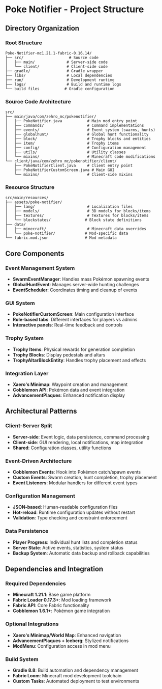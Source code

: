 # Poke Notifier - Project Structure

## Directory Organization

### Root Structure
```
Poke-Notifier-mc1.21.1-fabric-0.16.14/
├── src/                    # Source code
│   ├── main/              # Server-side code
│   └── client/            # Client-side code
├── gradle/                # Gradle wrapper
├── libs/                  # Local dependencies
├── run/                   # Development runtime
├── logs/                  # Build and runtime logs
└── build files           # Gradle configuration
```

### Source Code Architecture
```
src/
├── main/java/com/zehro_mc/pokenotifier/
│   ├── PokeNotifier.java           # Main mod entry point
│   ├── commands/                   # Command implementations
│   ├── events/                     # Event system (swarms, hunts)
│   ├── globalhunt/                 # Global hunt functionality
│   ├── block/                      # Trophy blocks and entities
│   ├── item/                       # Trophy items
│   ├── config/                     # Configuration management
│   ├── utils/                      # Utility classes
│   └── mixins/                     # Minecraft code modifications
└── client/java/com/zehro_mc/pokenotifier/client/
    ├── PokeNotifierClient.java     # Client entry point
    ├── PokeNotifierCustomScreen.java # Main GUI
    └── mixins/                     # Client-side mixins
```

### Resource Structure
```
src/main/resources/
├── assets/poke-notifier/
│   ├── lang/                       # Localization files
│   ├── models/                     # 3D models for blocks/items
│   ├── textures/                   # Textures for blocks/items
│   └── blockstates/               # Block state definitions
├── data/
│   ├── minecraft/                  # Minecraft data overrides
│   └── poke-notifier/             # Mod-specific data
└── fabric.mod.json                # Mod metadata
```

## Core Components

### Event Management System
- **SwarmEventManager**: Handles mass Pokémon spawning events
- **GlobalHuntEvent**: Manages server-wide hunting challenges
- **EventScheduler**: Coordinates timing and cleanup of events

### GUI System
- **PokeNotifierCustomScreen**: Main configuration interface
- **Role-based tabs**: Different interfaces for players vs admins
- **Interactive panels**: Real-time feedback and controls

### Trophy System
- **Trophy Items**: Physical rewards for generation completion
- **Trophy Blocks**: Display pedestals and altars
- **TrophyAltarBlockEntity**: Handles trophy placement and effects

### Integration Layer
- **Xaero's Minimap**: Waypoint creation and management
- **Cobblemon API**: Pokémon data and event integration
- **AdvancementPlaques**: Enhanced notification display

## Architectural Patterns

### Client-Server Split
- **Server-side**: Event logic, data persistence, command processing
- **Client-side**: GUI rendering, local notifications, map integration
- **Shared**: Configuration classes, utility functions

### Event-Driven Architecture
- **Cobblemon Events**: Hook into Pokémon catch/spawn events
- **Custom Events**: Swarm creation, hunt completion, trophy placement
- **Event Listeners**: Modular handlers for different event types

### Configuration Management
- **JSON-based**: Human-readable configuration files
- **Hot-reload**: Runtime configuration updates without restart
- **Validation**: Type checking and constraint enforcement

### Data Persistence
- **Player Progress**: Individual hunt lists and completion status
- **Server State**: Active events, statistics, system status
- **Backup System**: Automatic data backup and rollback capabilities

## Dependencies and Integration

### Required Dependencies
- **Minecraft 1.21.1**: Base game platform
- **Fabric Loader 0.17.3+**: Mod loading framework
- **Fabric API**: Core Fabric functionality
- **Cobblemon 1.6.1+**: Pokémon game integration

### Optional Integrations
- **Xaero's Minimap/World Map**: Enhanced navigation
- **AdvancementPlaques + Iceberg**: Stylized notifications
- **ModMenu**: Configuration access in mod menu

### Build System
- **Gradle 8.8**: Build automation and dependency management
- **Fabric Loom**: Minecraft mod development toolchain
- **Custom Tasks**: Automated deployment to test environments